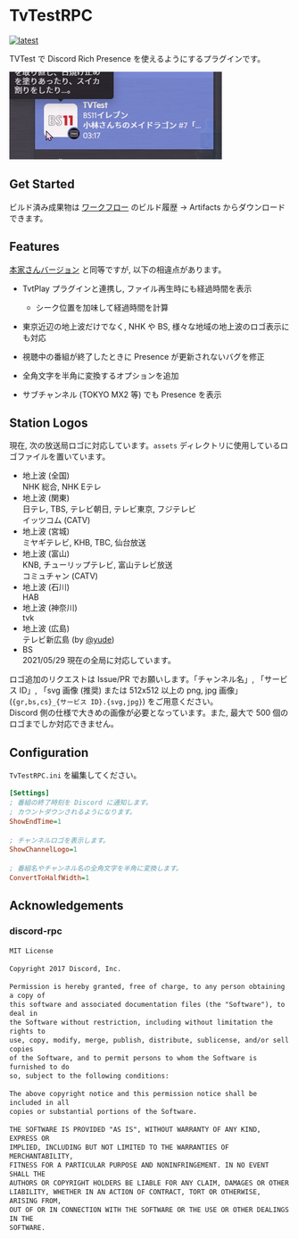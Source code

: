 # TvTestRPC

[![latest](https://github.com/SlashNephy/TvTestRPC/actions/workflows/latest.yml/badge.svg)](https://github.com/SlashNephy/TvTestRPC/actions/workflows/latest.yml)

TVTest で Discord Rich Presence を使えるようにするプラグインです。

[![screenshot.png](https://raw.githubusercontent.com/SlashNephy/TvTestRPC/dev/docs/screenshot.png)](https://github.com/SlashNephy/TvTestRPC)

## Get Started

ビルド済み成果物は [ワークフロー](https://github.com/SlashNephy/TvTestRPC/actions/workflows/latest.yml) のビルド履歴 -> Artifacts からダウンロードできます。

## Features

[本家さんバージョン](https://github.com/noriokun4649/TvTestRPC) と同等ですが, 以下の相違点があります。

- TvtPlay プラグインと連携し, ファイル再生時にも経過時間を表示
  - シーク位置を加味して経過時間を計算

- 東京近辺の地上波だけでなく, NHK や BS, 様々な地域の地上波のロゴ表示にも対応  

- 視聴中の番組が終了したときに Presence が更新されないバグを修正  

- 全角文字を半角に変換するオプションを追加

- サブチャンネル (TOKYO MX2 等) でも Presence を表示

## Station Logos

現在, 次の放送局ロゴに対応しています。`assets` ディレクトリに使用しているロゴファイルを置いています。

- 地上波 (全国)  
  NHK 総合, NHK Eテレ
- 地上波 (関東)  
  日テレ, TBS, テレビ朝日, テレビ東京, フジテレビ  
  イッツコム (CATV)
- 地上波 (宮城)  
  ミヤギテレビ, KHB, TBC, 仙台放送
- 地上波 (富山)  
  KNB, チューリップテレビ, 富山テレビ放送  
  コミュチャン (CATV)
- 地上波 (石川)  
  HAB
- 地上波 (神奈川)  
  tvk
- 地上波 (広島)  
  テレビ新広島 (by [@yude](https://github.com/yude))
- BS  
  2021/05/29 現在の全局に対応しています。

ロゴ追加のリクエストは Issue/PR でお願いします。「チャンネル名」, 「サービス ID」, 「svg 画像 (推奨) または 512x512 以上の png, jpg 画像」 (`{gr,bs,cs}_{サービス ID}.{svg,jpg}`) をご用意ください。  
Discord 側の仕様で大きめの画像が必要となっています。また, 最大で 500 個のロゴまでしか対応できません。

## Configuration

`TvTestRPC.ini` を編集してください。

```ini
[Settings]
; 番組の終了時刻を Discord に通知します。
; カウントダウンされるようになります。
ShowEndTime=1

; チャンネルロゴを表示します。
ShowChannelLogo=1

; 番組名やチャンネル名の全角文字を半角に変換します。
ConvertToHalfWidth=1
```

## Acknowledgements

### discord-rpc

```
MIT License

Copyright 2017 Discord, Inc.

Permission is hereby granted, free of charge, to any person obtaining a copy of
this software and associated documentation files (the "Software"), to deal in
the Software without restriction, including without limitation the rights to
use, copy, modify, merge, publish, distribute, sublicense, and/or sell copies
of the Software, and to permit persons to whom the Software is furnished to do
so, subject to the following conditions:

The above copyright notice and this permission notice shall be included in all
copies or substantial portions of the Software.

THE SOFTWARE IS PROVIDED "AS IS", WITHOUT WARRANTY OF ANY KIND, EXPRESS OR
IMPLIED, INCLUDING BUT NOT LIMITED TO THE WARRANTIES OF MERCHANTABILITY,
FITNESS FOR A PARTICULAR PURPOSE AND NONINFRINGEMENT. IN NO EVENT SHALL THE
AUTHORS OR COPYRIGHT HOLDERS BE LIABLE FOR ANY CLAIM, DAMAGES OR OTHER
LIABILITY, WHETHER IN AN ACTION OF CONTRACT, TORT OR OTHERWISE, ARISING FROM,
OUT OF OR IN CONNECTION WITH THE SOFTWARE OR THE USE OR OTHER DEALINGS IN THE
SOFTWARE.
```
